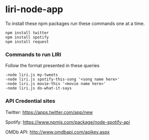 # liri-node-app

To install these npm packages run these commands one at a time.

```
npm install twitter
npm install spotify
npm install request
```

### Commands to run LIRI

Follow the format presented in these queries
```
-node liri.js my-tweets
-node liri.js spotify-this-song '<song name here>'
-node liri.js movie-this '<movie name here>'
-node liri.js do-what-it-says 
```

### API Credential sites

Twitter: https://apps.twitter.com/app/new

Spotify: https://www.npmjs.com/package/node-spotify-api

OMDb API: http://www.omdbapi.com/apikey.aspx
